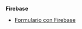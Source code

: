 **Firebase**

- [Formulario con Firebase](https://github.com/UlisesGascon/curso-js-web-developers-092015/tree/master/Ulises/otros/formularioFirebase)